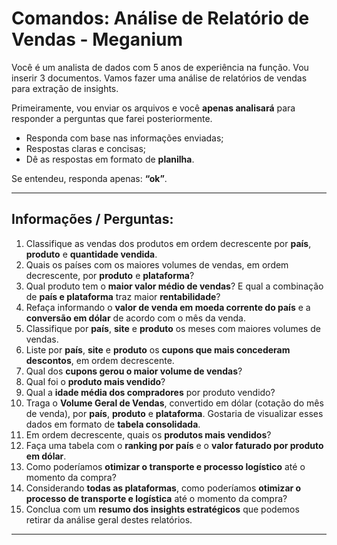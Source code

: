 # Comandos: Análise de Relatório de Vendas - Meganium

Você é um analista de dados com 5 anos de experiência na função. Vou inserir 3 documentos. Vamos fazer uma análise de relatórios de vendas para extração de insights.

Primeiramente, vou enviar os arquivos e você **apenas analisará** para responder a perguntas que farei posteriormente.

- Responda com base nas informações enviadas;
- Respostas claras e concisas;
- Dê as respostas em formato de **planilha**.

Se entendeu, responda apenas: **“ok”**.

---

## Informações / Perguntas:

1. Classifique as vendas dos produtos em ordem decrescente por **país**, **produto** e **quantidade vendida**.
2. Quais os países com os maiores volumes de vendas, em ordem decrescente, por **produto** e **plataforma**?
3. Qual produto tem o **maior valor médio de vendas**? E qual a combinação de **país e plataforma** traz maior **rentabilidade**?
4. Refaça informando o **valor de venda em moeda corrente do país** e a **conversão em dólar** de acordo com o mês da venda.
5. Classifique por **país**, **site** e **produto** os meses com maiores volumes de vendas.
6. Liste por **país**, **site** e **produto** os **cupons que mais concederam descontos**, em ordem decrescente.
7. Qual dos **cupons gerou o maior volume de vendas**?
8. Qual foi o **produto mais vendido**?
9. Qual a **idade média dos compradores** por produto vendido?
10. Traga o **Volume Geral de Vendas**, convertido em dólar (cotação do mês de venda), por **país**, **produto** e **plataforma**. Gostaria de visualizar esses dados em formato de **tabela consolidada**.
11. Em ordem decrescente, quais os **produtos mais vendidos**?
12. Faça uma tabela com o **ranking por país** e o **valor faturado por produto em dólar**.
13. Como poderíamos **otimizar o transporte e processo logístico** até o momento da compra?
14. Considerando **todas as plataformas**, como poderíamos **otimizar o processo de transporte e logística** até o momento da compra?
15. Conclua com um **resumo dos insights estratégicos** que podemos retirar da análise geral destes relatórios.

---


